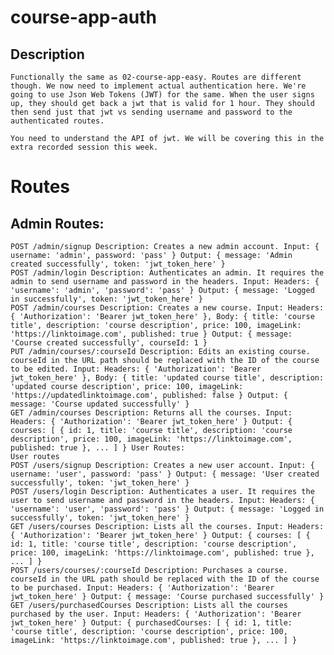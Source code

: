 # course-app-auth
## Description
    Functionally the same as 02-course-app-easy. Routes are different though. We now need to implement actual authentication here. We're going to use Json Web Tokens (JWT) for the same. When the user signs up, they should get back a jwt that is valid for 1 hour. They should then send just that jwt vs sending username and password to the authenticated routes.

    You need to understand the API of jwt. We will be covering this in the extra recorded session this week.

# Routes
## Admin Routes:
    POST /admin/signup Description: Creates a new admin account. Input: { username: 'admin', password: 'pass' } Output: { message: 'Admin created successfully', token: 'jwt_token_here' }
    POST /admin/login Description: Authenticates an admin. It requires the admin to send username and password in the headers. Input: Headers: { 'username': 'admin', 'password': 'pass' } Output: { message: 'Logged in successfully', token: 'jwt_token_here' }
    POST /admin/courses Description: Creates a new course. Input: Headers: { 'Authorization': 'Bearer jwt_token_here' }, Body: { title: 'course title', description: 'course description', price: 100, imageLink: 'https://linktoimage.com', published: true } Output: { message: 'Course created successfully', courseId: 1 }
    PUT /admin/courses/:courseId Description: Edits an existing course. courseId in the URL path should be replaced with the ID of the course to be edited. Input: Headers: { 'Authorization': 'Bearer jwt_token_here' }, Body: { title: 'updated course title', description: 'updated course description', price: 100, imageLink: 'https://updatedlinktoimage.com', published: false } Output: { message: 'Course updated successfully' }
    GET /admin/courses Description: Returns all the courses. Input: Headers: { 'Authorization': 'Bearer jwt_token_here' } Output: { courses: [ { id: 1, title: 'course title', description: 'course description', price: 100, imageLink: 'https://linktoimage.com', published: true }, ... ] } User Routes:
    User routes
    POST /users/signup Description: Creates a new user account. Input: { username: 'user', password: 'pass' } Output: { message: 'User created successfully', token: 'jwt_token_here' }
    POST /users/login Description: Authenticates a user. It requires the user to send username and password in the headers. Input: Headers: { 'username': 'user', 'password': 'pass' } Output: { message: 'Logged in successfully', token: 'jwt_token_here' }
    GET /users/courses Description: Lists all the courses. Input: Headers: { 'Authorization': 'Bearer jwt_token_here' } Output: { courses: [ { id: 1, title: 'course title', description: 'course description', price: 100, imageLink: 'https://linktoimage.com', published: true }, ... ] }
    POST /users/courses/:courseId Description: Purchases a course. courseId in the URL path should be replaced with the ID of the course to be purchased. Input: Headers: { 'Authorization': 'Bearer jwt_token_here' } Output: { message: 'Course purchased successfully' }
    GET /users/purchasedCourses Description: Lists all the courses purchased by the user. Input: Headers: { 'Authorization': 'Bearer jwt_token_here' } Output: { purchasedCourses: [ { id: 1, title: 'course title', description: 'course description', price: 100, imageLink: 'https://linktoimage.com', published: true }, ... ] }